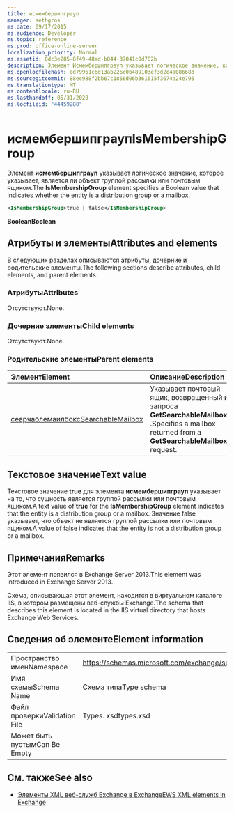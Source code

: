 ```yaml
---
title: исмембершипграуп
manager: sethgros
ms.date: 09/17/2015
ms.audience: Developer
ms.topic: reference
ms.prod: office-online-server
localization_priority: Normal
ms.assetid: 0dc3e285-8f49-48ad-b844-37041c0d782b
description: Элемент Исмембершипграуп указывает логическое значение, которое указывает, является ли объект группой рассылки или почтовым ящиком.
ms.openlocfilehash: ed79961c6d13ab226c0b489103ef3d2c4a08668d
ms.sourcegitcommit: 88ec988f2bb67c1866d06b361615f3674a24e795
ms.translationtype: MT
ms.contentlocale: ru-RU
ms.lasthandoff: 05/31/2020
ms.locfileid: "44459288"
---
```

# <a name="ismembershipgroup"></a><span data-ttu-id="91ec7-103">исмембершипграуп</span><span class="sxs-lookup"><span data-stu-id="91ec7-103">IsMembershipGroup</span></span>

<span data-ttu-id="91ec7-104">Элемент **исмембершипграуп** указывает логическое значение, которое указывает, является ли объект группой рассылки или почтовым ящиком.</span><span class="sxs-lookup"><span data-stu-id="91ec7-104">The **IsMembershipGroup** element specifies a Boolean value that indicates whether the entity is a distribution group or a mailbox.</span></span> 
  
```XML
<IsMembershipGroup>true | false</IsMembershipGroup>
```

 <span data-ttu-id="91ec7-105">**Boolean**</span><span class="sxs-lookup"><span data-stu-id="91ec7-105">**Boolean**</span></span>
## <a name="attributes-and-elements"></a><span data-ttu-id="91ec7-106">Атрибуты и элементы</span><span class="sxs-lookup"><span data-stu-id="91ec7-106">Attributes and elements</span></span>

<span data-ttu-id="91ec7-107">В следующих разделах описываются атрибуты, дочерние и родительские элементы.</span><span class="sxs-lookup"><span data-stu-id="91ec7-107">The following sections describe attributes, child elements, and parent elements.</span></span>
  
### <a name="attributes"></a><span data-ttu-id="91ec7-108">Атрибуты</span><span class="sxs-lookup"><span data-stu-id="91ec7-108">Attributes</span></span>

<span data-ttu-id="91ec7-109">Отсутствуют.</span><span class="sxs-lookup"><span data-stu-id="91ec7-109">None.</span></span>
  
### <a name="child-elements"></a><span data-ttu-id="91ec7-110">Дочерние элементы</span><span class="sxs-lookup"><span data-stu-id="91ec7-110">Child elements</span></span>

<span data-ttu-id="91ec7-111">Отсутствуют.</span><span class="sxs-lookup"><span data-stu-id="91ec7-111">None.</span></span>
  
### <a name="parent-elements"></a><span data-ttu-id="91ec7-112">Родительские элементы</span><span class="sxs-lookup"><span data-stu-id="91ec7-112">Parent elements</span></span>

|<span data-ttu-id="91ec7-113">**Элемент**</span><span class="sxs-lookup"><span data-stu-id="91ec7-113">**Element**</span></span>|<span data-ttu-id="91ec7-114">**Описание**</span><span class="sxs-lookup"><span data-stu-id="91ec7-114">**Description**</span></span>|
|:-----|:-----|
|[<span data-ttu-id="91ec7-115">сеарчаблемаилбокс</span><span class="sxs-lookup"><span data-stu-id="91ec7-115">SearchableMailbox</span></span>](searchablemailbox.md) <br/> |<span data-ttu-id="91ec7-116">Указывает почтовый ящик, возвращенный из запроса **GetSearchableMailboxes** .</span><span class="sxs-lookup"><span data-stu-id="91ec7-116">Specifies a mailbox returned from a **GetSearchableMailboxes** request.</span></span>  <br/> |
   
## <a name="text-value"></a><span data-ttu-id="91ec7-117">Текстовое значение</span><span class="sxs-lookup"><span data-stu-id="91ec7-117">Text value</span></span>

<span data-ttu-id="91ec7-118">Текстовое значение **true** для элемента **исмембершипграуп** указывает на то, что сущность является группой рассылки или почтовым ящиком.</span><span class="sxs-lookup"><span data-stu-id="91ec7-118">A text value of **true** for the **IsMembershipGroup** element indicates that the entity is a distribution group or a mailbox.</span></span> <span data-ttu-id="91ec7-119">Значение false указывает, что объект не является группой рассылки или почтовым ящиком.</span><span class="sxs-lookup"><span data-stu-id="91ec7-119">A value of false indicates that the entity is not a distribution group or a mailbox.</span></span> 
  
## <a name="remarks"></a><span data-ttu-id="91ec7-120">Примечания</span><span class="sxs-lookup"><span data-stu-id="91ec7-120">Remarks</span></span>

<span data-ttu-id="91ec7-121">Этот элемент появился в Exchange Server 2013.</span><span class="sxs-lookup"><span data-stu-id="91ec7-121">This element was introduced in Exchange Server 2013.</span></span>
  
<span data-ttu-id="91ec7-122">Схема, описывающая этот элемент, находится в виртуальном каталоге IIS, в котором размещены веб-службы Exchange.</span><span class="sxs-lookup"><span data-stu-id="91ec7-122">The schema that describes this element is located in the IIS virtual directory that hosts Exchange Web Services.</span></span>
  
## <a name="element-information"></a><span data-ttu-id="91ec7-123">Сведения об элементе</span><span class="sxs-lookup"><span data-stu-id="91ec7-123">Element information</span></span>

|||
|:-----|:-----|
|<span data-ttu-id="91ec7-124">Пространство имен</span><span class="sxs-lookup"><span data-stu-id="91ec7-124">Namespace</span></span>  <br/> |https://schemas.microsoft.com/exchange/services/2006/types  <br/> |
|<span data-ttu-id="91ec7-125">Имя схемы</span><span class="sxs-lookup"><span data-stu-id="91ec7-125">Schema Name</span></span>  <br/> |<span data-ttu-id="91ec7-126">Схема типа</span><span class="sxs-lookup"><span data-stu-id="91ec7-126">Type schema</span></span>  <br/> |
|<span data-ttu-id="91ec7-127">Файл проверки</span><span class="sxs-lookup"><span data-stu-id="91ec7-127">Validation File</span></span>  <br/> |<span data-ttu-id="91ec7-128">Types. xsd</span><span class="sxs-lookup"><span data-stu-id="91ec7-128">types.xsd</span></span>  <br/> |
|<span data-ttu-id="91ec7-129">Может быть пустым</span><span class="sxs-lookup"><span data-stu-id="91ec7-129">Can Be Empty</span></span>  <br/> ||
   
## <a name="see-also"></a><span data-ttu-id="91ec7-130">См. также</span><span class="sxs-lookup"><span data-stu-id="91ec7-130">See also</span></span>



- [<span data-ttu-id="91ec7-131">Элементы XML веб-служб Exchange в Exchange</span><span class="sxs-lookup"><span data-stu-id="91ec7-131">EWS XML elements in Exchange</span></span>](ews-xml-elements-in-exchange.md)

